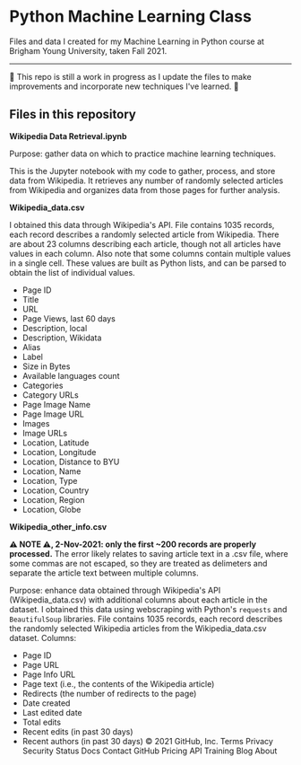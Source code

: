 # Python Machine Learning Class

Files and data I created for my Machine Learning in Python course at Brigham Young University, taken Fall 2021.


---

🚧 This repo is still a work in progress as I update the files to make improvements and incorporate new techniques I've learned. 🚧


## Files in this repository
**Wikipedia Data Retrieval.ipynb**

Purpose: gather data on which to practice machine learning techniques.

This is the Jupyter notebook with my code to gather, process, and store data from Wikipedia.
It retrieves any number of randomly selected articles from Wikipedia and organizes data from those pages for further analysis.

**Wikipedia_data.csv**

I obtained this data through Wikipedia's API.
File contains 1035 records, each record describes a randomly selected article from Wikipedia.
There are about 23 columns describing each article, though not all articles have values in each column.
Also note that some columns contain multiple values in a single cell. These values are built as Python lists, 
and can be parsed to obtain the list of individual values.
* Page ID
* Title 
* URL 
* Page Views, last 60 days
* Description, local
* Description, Wikidata
* Alias
* Label 
* Size in Bytes
* Available languages count
* Categories
* Category URLs
* Page Image Name
* Page Image URL 
* Images
* Image URLs
* Location, Latitude
* Location, Longitude
* Location, Distance to BYU
* Location, Name
* Location, Type
* Location, Country
* Location, Region
* Location, Globe 

**Wikipedia_other_info.csv**

**⚠ NOTE ⚠, 2-Nov-2021: only the first ~200 records are properly processed.** The error likely relates to saving article text in a .csv file, where some commas are not escaped, so they are treated as delimeters and separate the article text between multiple columns.

Purpose: enhance data obtained through Wikipedia's API (Wikipedia_data.csv) with additional columns about each article in the dataset. 
I obtained this data using webscraping with Python's `requests` and `BeautifulSoup` libraries.
File contains 1035 records, each record describes the randomly selected Wikipedia articles from the Wikipedia_data.csv dataset.
Columns:
* Page ID
* Page URL
* Page Info URL
* Page text (i.e., the contents of the Wikipedia article)
* Redirects (the number of redirects to the page)
* Date created
* Last edited date
* Total edits
* Recent edits (in past 30 days)
* Recent authors (in past 30 days)
© 2021 GitHub, Inc.
Terms
Privacy
Security
Status
Docs
Contact GitHub
Pricing
API
Training
Blog
About
